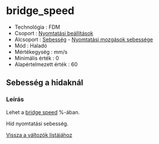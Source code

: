 # bridge\_speed

* Technológia : FDM
* Csoport : [Nyomtatási beállítások](../../konfig/print_settings.md)
* Alcsoport : [Sebesség](../../konfig/print_settings.md#sebesség) - [Nyomtatási mozgások sebessége](../../konfig/print_settings.md#nyomtatásimozgásoksebessége)
* Mód : Haladó
* Mértékegység : mm/s
* Minimális érték :  0
* Alapértelmezett érték : 60

## Sebesség a hidaknál

### Leírás

Lehet a [bridge speed](../bridge_speed) %-ában.

Híd nyomtatási sebesség.

[Vissza a változók listájához](/)

